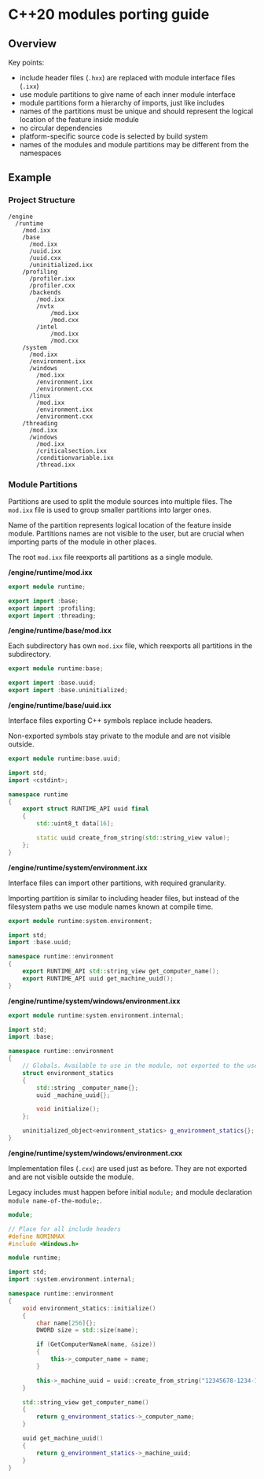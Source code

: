 # C++20 modules porting guide

## Overview

Key points:

* include header files (`.hxx`) are replaced with module interface files (`.ixx`)
* use module partitions to give name of each inner module interface
* module partitions form a hierarchy of imports, just like includes
* names of the partitions must be unique and should represent the logical location of the feature inside module
* no circular dependencies
* platform-specific source code is selected by build system
* names of the modules and module partitions may be different from the namespaces

## Example

### Project Structure

```
/engine
  /runtime
    /mod.ixx
    /base
      /mod.ixx
      /uuid.ixx
      /uuid.cxx
      /uninitialized.ixx
    /profiling
      /profiler.ixx
      /profiler.cxx
      /backends
        /mod.ixx
        /nvtx
            /mod.ixx
            /mod.cxx
        /intel
            /mod.ixx
            /mod.cxx
    /system
      /mod.ixx
      /environment.ixx
      /windows
        /mod.ixx
        /environment.ixx
        /environment.cxx
      /linux
        /mod.ixx
        /environment.ixx
        /environment.cxx
    /threading
      /mod.ixx
      /windows
        /mod.ixx
        /criticalsection.ixx
        /conditionvariable.ixx
        /thread.ixx
```

### Module Partitions

Partitions are used to split the module sources into multiple files. The `mod.ixx` file is used to group smaller partitions into larger ones.

Name of the partition represents logical location of the feature inside module. Partitions names are not visible to the user, but are crucial when importing parts of the module in other places.

The root `mod.ixx` file reexports all partitions as a single module.

**/engine/runtime/mod.ixx**

```cpp
export module runtime;

export import :base;
export import :profiling;
export import :threading;
```

**/engine/runtime/base/mod.ixx**

Each subdirectory has own `mod.ixx` file, which reexports all partitions in the subdirectory.

```cpp
export module runtime:base;

export import :base.uuid;
export import :base.uninitialized;
```

**/engine/runtime/base/uuid.ixx**

Interface files exporting C++ symbols replace include headers.

Non-exported symbols stay private to the module and are not visible outside.

```cpp
export module runtime:base.uuid;

import std;
import <cstdint>;

namespace runtime
{
    export struct RUNTIME_API uuid final
    {
        std::uint8_t data[16];

        static uuid create_from_string(std::string_view value);
    };
}
```

**/engine/runtime/system/environment.ixx**

Interface files can import other partitions, with required granularity.

Importing partition is similar to including header files, but instead of the filesystem paths we use module names known at compile time.

```cpp
export module runtime:system.environment;

import std;
import :base.uuid;

namespace runtime::environment
{
    export RUNTIME_API std::string_view get_computer_name();
    export RUNTIME_API uuid get_machine_uuid();
}
```

**/engine/runtime/system/windows/environment.ixx**

```cpp
export module runtime:system.environment.internal;

import std;
import :base;

namespace runtime::environment
{
    // Globals. Available to use in the module, not exported to the user.
    struct environment_statics
    {
        std::string _computer_name{};
        uuid _machine_uuid{};

        void initialize();
    };

    uninitialized_object<environment_statics> g_environment_statics{};
}
```

**/engine/runtime/system/windows/environment.cxx**

Implementation files (`.cxx`) are used just as before. They are not exported and are not visible outside the module.

Legacy includes must happen before initial `module;` and module declaration `module name-of-the-module;`.

```cpp
module;

// Place for all include headers
#define NOMINMAX
#include <Windows.h>

module runtime;

import std;
import :system.environment.internal;

namespace runtime::environment
{
    void environment_statics::initialize()
    {
        char name[256]{};
        DWORD size = std::size(name);

        if (GetComputerNameA(name, &size))
        {
            this->_computer_name = name;
        }

        this->_machine_uuid = uuid::create_from_string("12345678-1234-1234-1234-123456789012");
    }

    std::string_view get_computer_name()
    {
        return g_environment_statics->_computer_name;
    }

    uuid get_machine_uuid()
    {
        return g_environment_statics->_machine_uuid;
    }
}
```
